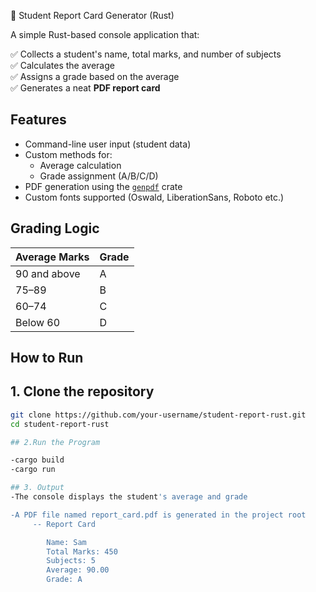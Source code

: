 📘 Student Report Card Generator (Rust)

A simple Rust-based console application that:

✅ Collects a student's name, total marks, and number of subjects  
✅ Calculates the average  
✅ Assigns a grade based on the average  
✅ Generates a neat **PDF report card**

## Features

- Command-line user input (student data)
- Custom methods for:
  - Average calculation
  - Grade assignment (A/B/C/D)
- PDF generation using the [`genpdf`](https://crates.io/crates/genpdf) crate
- Custom fonts supported (Oswald, LiberationSans, Roboto etc.)


## Grading Logic

| Average Marks | Grade |
|---------------|--------|
| 90 and above  | A      |
| 75–89         | B      |
| 60–74         | C      |
| Below 60      | D      |


## How to Run

## 1. Clone the repository

```bash
git clone https://github.com/your-username/student-report-rust.git
cd student-report-rust

## 2.Run the Program

-cargo build
-cargo run

## 3. Output
-The console displays the student's average and grade

-A PDF file named report_card.pdf is generated in the project root
     -- Report Card

        Name: Sam
        Total Marks: 450
        Subjects: 5
        Average: 90.00
        Grade: A

